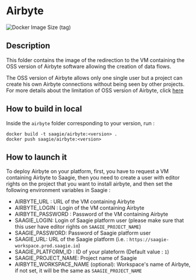 # Airbyte

![Docker Image Size (tag)](https://img.shields.io/docker/image-size/saagie/airbyte/1.0)

## Description

This folder contains the image of the redirection to the VM containing the OSS version of Airbyte software allowing the creation of data flows.

The OSS version of Airbyte allows only one single user but a project can create his own Airbyte connections without being seen by other projects.
For more details about the limitation of OSS version of Airbyte, click [here]("https://airbyte.com/airbyte-open-source")

## How to build in local

Inside the `airbyte` folder corresponding to your version, run :
```
docker build -t saagie/airbyte:<version> .
docker push saagie/airbyte:<version>
```

## How to launch it

To deploy Airbyte on your platform, first, you have to request a VM containing Airbyte to Saagie,
then you need to create a user with editor rights on the project that you want to install 
airbyte, and then set the following environment variables in Saagie  :

- AIRBYTE_URL : URL of the VM containing Airbyte
- AIRBYTE_LOGIN : Login of the VM containing Airbyte
- AIRBYTE_PASSWORD : Password of the VM containing Airbyte
- SAAGIE_LOGIN: Login of Saagie platform user (please make sure that this user have editor rights on `SAAGIE_PROJECT_NAME`)
- SAAGIE_PASSWORD: Password of Saagie platform user
- SAAGIE_URL: URL of the Saagie platform (i.e. : `https://saagie-workspace.prod.saagie.io`)
- SAAGIE_PLATFORM_ID : ID of your plateform  (Default value : `1`)
- SAAGIE_PROJECT_NAME: Project name of Saagie
- AIRBYTE_WORKSPACE_NAME (optional): Workspace's name of Airbyte, if not set, it will be the same as `SAAGIE_PROJECT_NAME`